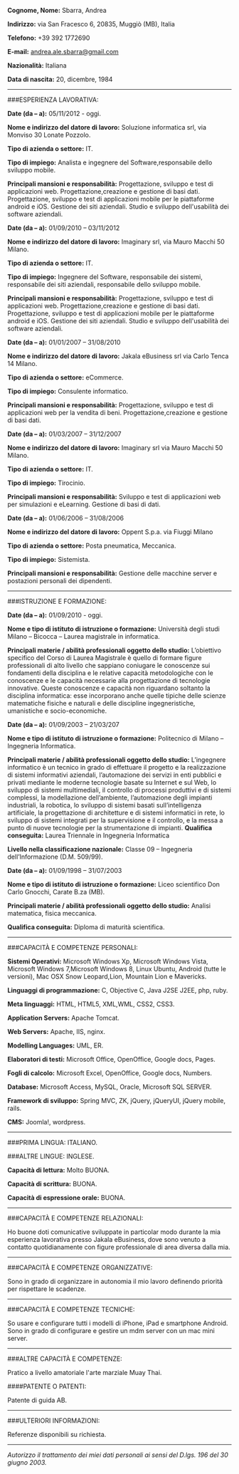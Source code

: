 **Cognome, Nome:** Sbarra, Andrea

**Indirizzo:** via San Fracesco 6, 20835, Muggiò (MB), Italia

**Telefono:** +39 392 1772690

**E-mail:** andrea.ale.sbarra@gmail.com

**Nazionalità:** Italiana

**Data di nascita:** 20, dicembre, 1984

---

###ESPERIENZA LAVORATIVA:

**Date (da – a):** 05/11/2012 - oggi.

**Nome e indirizzo del datore di lavoro:** Soluzione informatica srl, via Monviso 30 Lonate Pozzolo.

**Tipo di azienda o settore:** IT.

**Tipo di impiego:** Analista e ingegnere del Software,responsabile dello sviluppo mobile.

**Principali mansioni e responsabilità:** Progettazione, sviluppo e test di applicazioni web. Progettazione,creazione e gestione di basi dati. Progettazione, sviluppo e test di applicazioni mobile per le piattaforme android e iOS. Gestione dei siti aziendali. Studio e sviluppo dell'usabilità dei software aziendali.



**Date (da – a):** 01/09/2010 – 03/11/2012

**Nome e indirizzo del datore di lavoro:** Imaginary srl, via Mauro Macchi 50 Milano.

**Tipo di azienda o settore:** IT.

**Tipo di impiego:** Ingegnere del Software, responsabile dei sistemi, responsabile dei siti aziendali,
responsabile dello sviluppo mobile.

**Principali mansioni e responsabilità:** Progettazione, sviluppo e test di applicazioni web. Progettazione,creazione e gestione di basi dati. Progettazione, sviluppo e test di applicazioni mobile per le piattaforme android e iOS. Gestione dei siti aziendali. Studio e sviluppo dell'usabilità dei software aziendali.



**Date (da – a):** 01/01/2007 – 31/08/2010

**Nome e indirizzo del datore di lavoro:** Jakala eBusiness srl via Carlo Tenca 14 Milano.

**Tipo di azienda o settore:** eCommerce.

**Tipo di impiego:** Consulente informatico.

**Principali mansioni e responsabilità:** Progettazione, sviluppo e test di applicazioni web per la vendita di beni. Progettazione,creazione e gestione di basi dati.



**Date (da – a):** 01/03/2007 – 31/12/2007

**Nome e indirizzo del datore di lavoro:** Imaginary srl via Mauro Macchi 50 Milano.

**Tipo di azienda o settore:** IT.

**Tipo di impiego:** Tirocinio.

**Principali mansioni e responsabilità:** Sviluppo e test di applicazioni web per simulazioni e eLearning. Gestione di basi di dati.



**Date (da – a):** 01/06/2006 – 31/08/2006

**Nome e indirizzo del datore di lavoro:** Oppent S.p.a. via Fiuggi Milano

**Tipo di azienda o settore:** Posta pneumatica, Meccanica.

**Tipo di impiego:** Sistemista.

**Principali mansioni e responsabilità:** Gestione delle macchine server e postazioni personali dei dipendenti.

---

###ISTRUZIONE E FORMAZIONE:

**Date (da – a):** 01/09/2010 - oggi.

**Nome e tipo di istituto di istruzione o formazione:** Università degli studi Milano – Bicocca – Laurea magistrale in informatica.

**Principali materie / abilità professionali oggetto dello studio:** L’obiettivo specifico del Corso di Laurea Magistrale è quello di formare figure professionali di alto livello che sappiano coniugare le conoscenze sui fondamenti della disciplina e le relative capacità metodologiche con le conoscenze e le capacità necessarie alla progettazione di tecnologie innovative. Queste conoscenze e capacità non riguardano soltanto la disciplina informatica: esse incorporano anche quelle tipiche delle scienze matematiche fisiche e naturali e delle discipline ingegneristiche, umanistiche e socio-economiche.



**Date (da – a):** 01/09/2003 – 21/03/207

**Nome e tipo di istituto di istruzione o formazione:** Politecnico di Milano – Ingegneria Informatica.

**Principali materie / abilità professionali oggetto dello studio:** L’ingegnere informatico è un tecnico in grado di effettuare il progetto e la realizzazione di sistemi informativi aziendali, l’automazione dei servizi in enti pubblici e privati mediante le moderne tecnologie basate su Internet e sul Web, lo sviluppo di sistemi multimediali, il controllo di processi produttivi e di sistemi complessi, la modellazione dell’ambiente, l’automazione degli impianti industriali, la robotica, lo sviluppo di sistemi basati sull’intelligenza artificiale, la progettazione di architetture e di sistemi informatici in rete, lo sviluppo di sistemi integrati per la supervisione e il controllo, e la messa a punto di nuove tecnologie per la strumentazione di impianti.
**Qualifica conseguita:** Laurea Triennale in Ingegneria Informatica 

**Livello nella classificazione nazionale:** Classe 09 – Ingegneria dell’Informazione (D.M. 509/99).



**Date (da – a):** 01/09/1998 – 31/07/2003

**Nome e tipo di istituto di istruzione o formazione:** Liceo scientifico Don Carlo Gnocchi, Carate B.za (MB).

**Principali materie / abilità professionali oggetto dello studio:** Analisi matematica, fisica meccanica.

**Qualifica conseguita:** Diploma di maturità scientifica.

---

###CAPACITÀ E COMPETENZE PERSONALI:

**Sistemi Operativi:** Microsoft Windows Xp, Microsoft Windows Vista, Microsoft Windows 7,Microsoft Windows 8, Linux Ubuntu, Android (tutte le versioni), Mac OSX Snow Leopard,Lion, Mountain Lion e Mavericks.

**Linguaggi di programmazione:** C, Objective C, Java J2SE J2EE, php, ruby.

**Meta linguaggi:** HTML, HTML5, XML,WML, CSS2, CSS3.

**Application Servers:** Apache Tomcat.

**Web Servers:** Apache,  IIS, nginx.

**Modelling Languages:** UML, ER.

**Elaboratori di testi:** Microsoft Office, OpenOffice, Google docs, Pages.

**Fogli di calcolo:** Microsoft Excel, OpenOffice, Google docs, Numbers.

**Database:** Microsoft Access, MySQL, Oracle, Microsoft SQL SERVER.

**Framework di sviluppo:** Spring MVC, ZK, jQuery, jQueryUI, jQuery mobile, rails.

**CMS:**  Joomla!, wordpress.

---

###PRIMA LINGUA: ITALIANO.

###ALTRE LINGUE: INGLESE.

**Capacità di lettura:** Molto BUONA.

**Capacità di scrittura:** BUONA.

**Capacità di espressione orale:** BUONA.

---

###CAPACITÀ E COMPETENZE RELAZIONALI:

Ho buone doti comunicative sviluppate in particolar modo durante la mia esperienza lavorativa presso Jakala eBusiness, dove sono venuto a contatto quotidianamente con figure professionale di area diversa dalla mia.

---

###CAPACITÀ E COMPETENZE ORGANIZZATIVE:

Sono in grado di organizzare in autonomia il mio lavoro definendo priorità per rispettare le scadenze.

---

###CAPACITÀ E COMPETENZE TECNICHE:

So usare e configurare tutti i modelli di iPhone, iPad e smartphone Android. Sono in grado di configurare e gestire un mdm server con un mac mini server.

---

###ALTRE CAPACITÀ E COMPETENZE:

Pratico a livello amatoriale l'arte marziale Muay Thai.

####PATENTE O PATENTI:

Patente di guida AB.

---

###ULTERIORI INFORMAZIONI:

Referenze disponibili su richiesta.

---

*Autorizzo il trattamento dei miei dati personali ai sensi del D.lgs. 196 del 30 giugno 2003.*

